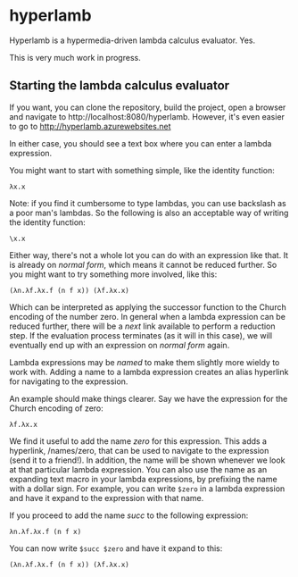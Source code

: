 # hyperlamb
Hyperlamb is a hypermedia-driven lambda calculus evaluator. Yes.

This is very much work in progress.

## Starting the lambda calculus evaluator
If you want, you can clone the repository, build the project, open a browser and navigate to http://localhost:8080/hyperlamb. However, it's even easier to go to http://hyperlamb.azurewebsites.net

In either case, you should see a text box where you can enter a lambda expression.

You might want to start with something simple, like the identity function:

```
λx.x
```

Note: if you find it cumbersome to type lambdas, you can use backslash as a poor man's lambdas. So the following is also an acceptable way of writing the identity function: 

```
\x.x
```

Either way, there's not a whole lot you can do with an expression like that. It is already on _normal form_, which means it cannot be reduced further. So you might want to try something more involved, like this:

```
(λn.λf.λx.f (n f x)) (λf.λx.x)
```

Which can be interpreted as applying the successor function to the Church encoding of the number zero. In general when a lambda expression can be reduced further, there will be a _next_ link available to perform a reduction step. If the evaluation process terminates (as it will in this case), we will eventually end up with an expression on _normal form_ again.

Lambda expressions may be _named_ to make them slightly more wieldy to work with. Adding a name to a lambda expression creates an alias hyperlink for navigating to the expression. 

An example should make things clearer. Say we have the expression for the Church encoding of zero:

```
λf.λx.x
```

We find it useful to add the name _zero_ for this expression. This adds a hyperlink, /names/zero, that can be used to navigate to the expression (send it to a friend!). In addition, the name will be shown whenever we look at that particular lambda expression. You can also use the name as an expanding text macro in your lambda expressions, by prefixing the name with a dollar sign. For example, you can write `$zero` in a lambda expression and have it expand to the expression with that name.

If you proceed to add the name _succ_ to the following expression:

```
λn.λf.λx.f (n f x)
```

You can now write `$succ $zero` and have it expand to this:

```
(λn.λf.λx.f (n f x)) (λf.λx.x)
```
